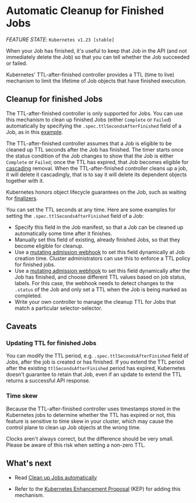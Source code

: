 # Automatic Cleanup for Finished Jobs

*FEATURE STATE*: `Kubernetes v1.23 [stable]`

When your Job has finished, it's useful to keep that Job in the API (and not immediately delete the Job) so that you can tell whether the Job succeeded or failed.

Kubernetes' TTL-after-finished controller provides a TTL (time to live) mechanism to limit the lifetime of Job objects that have finished execution.

## Cleanup for finished Jobs

The TTL-after-finished controller is only supported for Jobs. You can use this mechanism to clean up finished Jobs (either `Complete` or `Failed`) automatically by specifying the `.spec.ttlSecondsAfterFinished` field of a Job, as in this [example](https://kubernetes.io/docs/concepts/workloads/controllers/job/#clean-up-finished-jobs-automatically).

The TTL-after-finished controller assumes that a Job is eligible to be cleaned up TTL seconds after the Job has finished. The timer starts once the status condition of the Job changes to show that the Job is either `Complete` or `Failed`; once the TTL has expired, that Job becomes eligible for [cascading](https://kubernetes.io/docs/concepts/architecture/garbage-collection/#cascading-deletion) removal. When the TTL-after-finished controller cleans up a job, it will delete it cascadingly, that is to say it will delete its dependent objects together with it.

Kubernetes honors object lifecycle guarantees on the Job, such as waiting for [finalizers](https://kubernetes.io/docs/concepts/overview/working-with-objects/finalizers/).

You can set the TTL seconds at any time. Here are some examples for setting the `.spec.ttlSecondsAfterFinished` field of a Job:

- Specify this field in the Job manifest, so that a Job can be cleaned up automatically some time after it finishes.
- Manually set this field of existing, already finished Jobs, so that they become eligible for cleanup.
- Use a [mutating admission webhook](https://kubernetes.io/docs/reference/access-authn-authz/admission-controllers/#mutatingadmissionwebhook) to set this field dynamically at Job creation time. Cluster administrators can use this to enforce a TTL policy for finished jobs.
- Use a [mutating admission webhook](https://kubernetes.io/docs/reference/access-authn-authz/admission-controllers/#mutatingadmissionwebhook) to set this field dynamically after the Job has finished, and choose different TTL values based on job status, labels. For this case, the webhook needs to detect changes to the `.status` of the Job and only set a TTL when the Job is being marked as completed.
- Write your own controller to manage the cleanup TTL for Jobs that match a particular selector-selector.

## Caveats

### Updating TTL for finished Jobs

You can modify the TTL period, e.g. `.spec.ttlSecondsAfterFinished` field of Jobs, after the job is created or has finished. If you extend the TTL period after the existing `ttlSecondsAfterFinished` period has expired, Kubernetes doesn't guarantee to retain that Job, even if an update to extend the TTL returns a successful API response.

### Time skew

Because the TTL-after-finished controller uses timestamps stored in the Kubernetes jobs to determine whether the TTL has expired or not, this feature is sensitive to time skew in your cluster, which may cause the control plane to clean up Job objects at the wrong time.

Clocks aren't always correct, but the difference should be very small. Please be aware of this risk when setting a non-zero TTL.

## What's next

- Read [Clean up Jobs automatically](https://kubernetes.io/docs/concepts/workloads/controllers/job/#clean-up-finished-jobs-automatically)

- Refer to the [Kubernetes Enhancement Proposal](https://github.com/kubernetes/enhancements/blob/master/keps/sig-apps/592-ttl-after-finish/README.md) (KEP) for adding this mechanism.
